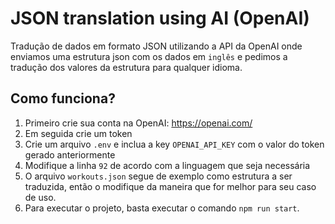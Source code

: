 # JSON translation using AI (OpenAI)

Tradução de dados em formato JSON utilizando a API da OpenAI onde enviamos uma estrutura json com os dados em `inglês` e pedimos a tradução dos valores da estrutura para qualquer idioma.

## Como funciona?

1. Primeiro crie sua conta na OpenAI: https://openai.com/
1. Em seguida crie um token
1. Crie um arquivo `.env` e inclua a key `OPENAI_API_KEY` com o valor do token gerado anteriormente
1. Modifique a linha `92` de acordo com a linguagem que seja necessária
1. O arquivo `workouts.json` segue de exemplo como estrutura a ser traduzida, então o modifique da maneira que for melhor para seu caso de uso.
1. Para executar o projeto, basta executar o comando `npm run start`.
